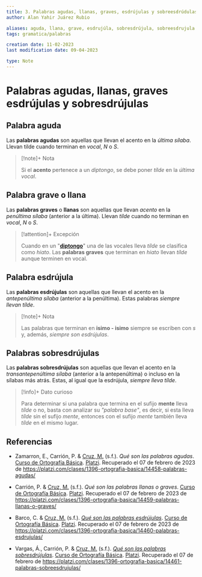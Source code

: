 ```yaml
---
title: 3. Palabras agudas, llanas, graves, esdrújulas y sobreesdrúdulas
author: Alan Yahir Juárez Rubio

aliases: aguda, llana, grave, esdrujúla, sobresdrújula, sobreesdrujula
tags: gramatica/palabras

creation date: 11-02-2023
last modification date: 09-04-2023

type: Note
---
```


# Palabras agudas, llanas, graves esdrújulas y sobresdrújulas

## Palabra aguda

Las **palabras agudas** son aquellas que llevan el acento en la _última sílaba_. Llevan tilde cuando terminan en _vocal_, _N_ o _S_. 

> [!note]+ Nota 
>
>Si el **acento** pertenece a un _diptongo_, se debe poner _tílde_ en la _última vocal_.

## Palabra grave o llana

Las **palabras graves** o **llanas** son aquellas que llevan _acento_ en la _penúltima sílaba_ (anterior a la última). Llevan _tilde_ cuando no terminan en _vocal_, _N_ o _S_. 

> [!attention]+ Excepción
> 
> Cuando en un "**[diptongo](2.%20Diptongo,%20tripotongo%20e%20hiato.md#Diptongo)**" una de las vocales lleva _tílde_ se clasifica como _hiato_. Las **palabras graves** que terminan en _hiato_ llevan _tílde_ aunque terminen en vocal.

## Palabra esdrújula

Las **palabras esdrújulas** son aquellas que llevan el acento en la _antepenúltima sílaba_ (anterior a la penúltima). Estas palabras _siempre llevan tílde_.

> [!note]+ Nota
> 
> Las palabras que terminan en **isimo - isimo** siempre se escriben con _s_ y, además, _siempre son esdrújulas_.

## Palabras sobresdrújulas

Las **palabras sobresdrújulas** son aquellas que llevan el acento en la _transantepenúltima sílaba_ (anterior a la antepenúltima) o incluso en la sílabas más atrás. Estas, al igual que la esdrújula, _siempre lleva tílde_.

> [!info]+ Dato curioso
> 
> Para determinar si una palabra que termina en el sufijo **mente** lleva _tílde_ o no, basta con analizar su _"palabra base"_, es decir, si esta lleva _tílde_ sin el sufijo _mente_, entonces con el sufijo _mente_ también lleva _tílde_ en el mismo lugar.

<div style="page-break-after: always;"></div>

## Referencias

- Zamarron, E., Carrión, P. & [Cruz, M.](https://platzi.com/profesores/mariandrea-cruz/) (s.f.). _Qué son las palabras agudas_. [Curso de Ortografía Básica](https://platzi.com/cursos/ortografia-basica/). [Platzi](https://platzi.com/home). Recuperado el 07 de febrero de 2023 de https://platzi.com/clases/1396-ortografia-basica/14458-palabras-agudas/

- Carrión, P. & [Cruz, M.](https://platzi.com/profesores/mariandrea-cruz/) (s.f.). _Qué son las palabras llanas o graves_. [Curso de Ortografía Básica](https://platzi.com/cursos/ortografia-basica/). [Platzi](https://platzi.com/home). Recuperado el 07 de febrero de 2023 de https://platzi.com/clases/1396-ortografia-basica/14459-palabras-llanas-o-graves/

- Barco, C. & [Cruz, M.](https://platzi.com/profesores/mariandrea-cruz/) (s.f.). [_Qué son las palabras esdrújulas_](https://platzi.com/clases/1396-ortografia-basica/14460-palabras-esdrujulas/). [Curso de Ortografía Básica](https://platzi.com/cursos/ortografia-basica/). [Platzi](https://platzi.com/home). Recuperado el 07 de febrero de 2023 de https://platzi.com/clases/1396-ortografia-basica/14460-palabras-esdrujulas/

- Vargas, Á., Carrión, P. & [Cruz, M.](https://platzi.com/profesores/mariandrea-cruz/) (s.f.). [_Qué son las palabras sobresdrújulas_](https://platzi.com/clases/1396-ortografia-basica/14461-palabras-sobreesdrujulas/). [Curso de Ortografía Básica](https://platzi.com/cursos/ortografia-basica/). [Platzi](https://platzi.com/home). Recuperado el 07 de febrero de https://platzi.com/clases/1396-ortografia-basica/14461-palabras-sobreesdrujulas/